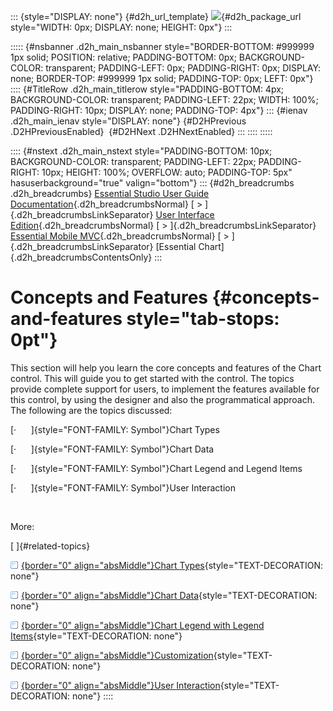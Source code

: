 ::: {style="DISPLAY: none"}
[](ms-xhelp:///?Id=d2h_url_template){#d2h_url_template} ![](!package_url!){#d2h_package_url style="WIDTH: 0px; DISPLAY: none; HEIGHT: 0px"}
:::

::::: {#nsbanner .d2h_main_nsbanner style="BORDER-BOTTOM: #999999 1px solid; POSITION: relative; PADDING-BOTTOM: 0px; BACKGROUND-COLOR: transparent; PADDING-LEFT: 0px; PADDING-RIGHT: 0px; DISPLAY: none; BORDER-TOP: #999999 1px solid; PADDING-TOP: 0px; LEFT: 0px"}
:::: {#TitleRow .d2h_main_titlerow style="PADDING-BOTTOM: 4px; BACKGROUND-COLOR: transparent; PADDING-LEFT: 22px; WIDTH: 100%; PADDING-RIGHT: 10px; DISPLAY: none; PADDING-TOP: 4px"}
::: {#ienav .d2h_main_ienav style="DISPLAY: none"}
[](ms-xhelp:///?Id=e689cf59-8a21-408a-8305-b865a94d4b03){#D2HPrevious .D2HPreviousEnabled}  [](ms-xhelp:///?Id=e84f5f36-1091-48db-bc5c-5f46f6a5e9a5){#D2HNext .D2HNextEnabled}
:::
::::
:::::

:::: {#nstext .d2h_main_nstext style="PADDING-BOTTOM: 10px; BACKGROUND-COLOR: transparent; PADDING-LEFT: 22px; PADDING-RIGHT: 10px; HEIGHT: 100%; OVERFLOW: auto; PADDING-TOP: 5px" hasuserbackground="true" valign="bottom"}
::: {#d2h_breadcrumbs .d2h_breadcrumbs}
[Essential Studio User Guide Documentation](ms-xhelp:///?Id=12457748-09e3-4d74-a240-8e049cedf030){.d2h_breadcrumbsNormal} [ \> ]{.d2h_breadcrumbsLinkSeparator} [User Interface Edition](ms-xhelp:///?Id=c29296b7-531c-413b-a0ec-488ca1f7f669){.d2h_breadcrumbsNormal} [ \> ]{.d2h_breadcrumbsLinkSeparator} [Essential Mobile MVC](ms-xhelp:///?Id=74df42e3-5434-4590-9be6-3ae2f911cbbc){.d2h_breadcrumbsNormal} [ \> ]{.d2h_breadcrumbsLinkSeparator} [Essential Chart]{.d2h_breadcrumbsContentsOnly}
:::

# Concepts and Features {#concepts-and-features style="tab-stops: 0pt"}

This section will help you learn the core concepts and features of the Chart control. This will guide you to get started with the control. The topics provide complete support for users, to implement the features available for this control, by using the designer and also the programmatical approach. The following are the topics discussed:

[·      ]{style="FONT-FAMILY: Symbol"}Chart Types

[·      ]{style="FONT-FAMILY: Symbol"}Chart Data

[·      ]{style="FONT-FAMILY: Symbol"}Chart Legend and Legend Items

[·      ]{style="FONT-FAMILY: Symbol"}User Interaction

 

More:

[ ]{#related-topics}

[![](button.gif){border="0" align="absMiddle"}Chart Types](ms-xhelp:///?Id=e84f5f36-1091-48db-bc5c-5f46f6a5e9a5){style="TEXT-DECORATION: none"}

[![](button.gif){border="0" align="absMiddle"}Chart Data](ms-xhelp:///?Id=57c937cc-c070-4f8f-9a47-20a874a8f6ac){style="TEXT-DECORATION: none"}

[![](button.gif){border="0" align="absMiddle"}Chart Legend with Legend Items](ms-xhelp:///?Id=fda574cc-b23d-4afb-9395-cffdaae11cb3){style="TEXT-DECORATION: none"}

[![](button.gif){border="0" align="absMiddle"}Customization](ms-xhelp:///?Id=72dea207-ef3c-4cea-a08f-ec523f8743d7){style="TEXT-DECORATION: none"}

[![](button.gif){border="0" align="absMiddle"}User Interaction](ms-xhelp:///?Id=92d3e3bf-03ea-418a-9079-6bdff2856ef1){style="TEXT-DECORATION: none"}
::::

